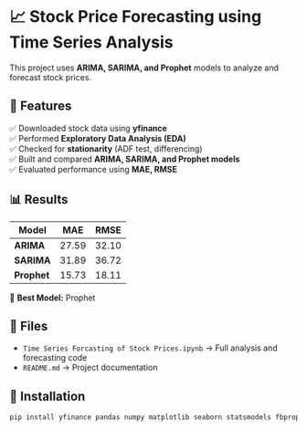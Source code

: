 # 📈 Stock Price Forecasting using Time Series Analysis

This project uses **ARIMA, SARIMA, and Prophet** models to analyze and forecast stock prices.

## 🚀 Features
✅ Downloaded stock data using **yfinance**  
✅ Performed **Exploratory Data Analysis (EDA)**  
✅ Checked for **stationarity** (ADF test, differencing)  
✅ Built and compared **ARIMA, SARIMA, and Prophet models**  
✅ Evaluated performance using **MAE, RMSE**  

## 📊 Results
| Model   | MAE  | RMSE |
|---------|------|------|
| **ARIMA**  | 27.59 | 32.10 | 
| **SARIMA** | 31.89 | 36.72 | 
| **Prophet**| 15.73 | 18.11 | 

🚀 **Best Model:** Prophet

## 📂 Files
- `Time Series Forcasting of Stock Prices.ipynb` → Full analysis and forecasting code  
- `README.md` → Project documentation   

## 🔧 Installation
```bash
pip install yfinance pandas numpy matplotlib seaborn statsmodels fbprophet pmdarima

